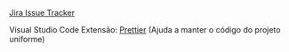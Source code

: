 [Jira Issue Tracker](https://cpmtr1.atlassian.net/jira/software/projects/LP1/boards/1?atlOrigin=eyJpIjoiYmI4NjIxMzM5ZTQ1NDUwYjk3ZTQyMTA3Zjc2MGNjOGYiLCJwIjoiaiJ9)

Visual Studio Code Extensão: [Prettier](https://marketplace.visualstudio.com/items?itemName=esbenp.prettier-vscode) (Ajuda a manter o código do projeto uniforme)

